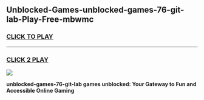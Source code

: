 
## Unblocked-Games-unblocked-games-76-git-lab-Play-Free-mbwmc
<h3>
<a href="https://premium76.site?title=unblocked-games-76-git-lab&ref=23A">CLICK TO PLAY</a></h3>
<hr>

<h3>
<a href="https://premium76.site?title=unblocked-games-76-git-lab&ref=23A">CLICK 2 PLAY</a>
  
</h3>

<a href="https://premium76.site?title=unblocked-games-76-git-lab&ref=23A"><img src="https://clearcache.store/games.png"></a>


**unblocked-games-76-git-lab games unblocked: Your Gateway to Fun and Accessible Online Gaming**
